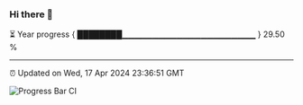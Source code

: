 ### Hi there 👋

⏳ Year progress { ████████▁▁▁▁▁▁▁▁▁▁▁▁▁▁▁▁▁▁▁▁▁▁ } 29.50 %

---

⏰ Updated on Wed, 17 Apr 2024 23:36:51 GMT

![Progress Bar CI](https://github.com/IshwaranRudhara/GIT-ACTION/workflows/Progress%20Bar%20CI/badge.svg)
